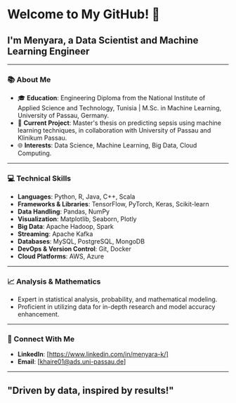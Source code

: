 # Welcome to My GitHub! 👋

## I'm Menyara, a Data Scientist and Machine Learning Engineer

---

### 📚 About Me
- 🎓 **Education**: Engineering Diploma from the National Institute of Applied Science and Technology, Tunisia | M.Sc. in Machine Learning, University of Passau, Germany.
- 🏥 **Current Project**: Master's thesis on predicting sepsis using machine learning techniques, in collaboration with University of Passau and Klinikum Passau.
- 🌐 **Interests**: Data Science, Machine Learning, Big Data, Cloud Computing.

---

### 💻 Technical Skills
- **Languages**: Python, R, Java, C++, Scala
- **Frameworks & Libraries**: TensorFlow, PyTorch, Keras, Scikit-learn
- **Data Handling**: Pandas, NumPy
- **Visualization**: Matplotlib, Seaborn, Plotly
- **Big Data**: Apache Hadoop, Spark
- **Streaming**: Apache Kafka
- **Databases**: MySQL, PostgreSQL, MongoDB
- **DevOps & Version Control**: Git, Docker
- **Cloud Platforms**: AWS, Azure


---

### 📈 Analysis & Mathematics
- Expert in statistical analysis, probability, and mathematical modeling.
- Proficient in utilizing data for in-depth research and model accuracy enhancement.

---

### 🤝 Connect With Me
- **LinkedIn**: [https://www.linkedin.com/in/menyara-k/]
- **Email**: [khaire01@ads.uni-passau.de]

---

## "Driven by data, inspired by results!"
